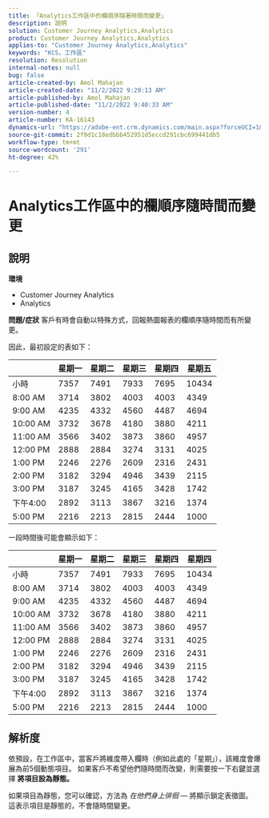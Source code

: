 ```yaml
---
title: 「Analytics工作區中的欄順序隨著時間而變更」
description: 說明
solution: Customer Journey Analytics,Analytics
product: Customer Journey Analytics,Analytics
applies-to: "Customer Journey Analytics,Analytics"
keywords: "KCS，工作區"
resolution: Resolution
internal-notes: null
bug: false
article-created-by: Amol Mahajan
article-created-date: "11/2/2022 9:29:13 AM"
article-published-by: Amol Mahajan
article-published-date: "11/2/2022 9:40:33 AM"
version-number: 4
article-number: KA-16143
dynamics-url: "https://adobe-ent.crm.dynamics.com/main.aspx?forceUCI=1&pagetype=entityrecord&etn=knowledgearticle&id=7eca03cc-905a-ed11-9561-6045bd006a22"
source-git-commit: 2f9d1c18edbbb452951d5eccd291cbc699441db5
workflow-type: tm+mt
source-wordcount: '291'
ht-degree: 42%

---
```


# Analytics工作區中的欄順序隨時間而變更

## 說明

<b>環境</b>
- Customer Journey Analytics
- Analytics



<b>問題/症狀</b>
客戶有時會自動以特殊方式，回報熱圖報表的欄順序隨時間而有所變更。

因此，最初設定的表如下：


|   | 星期一 | 星期二 | 星期三 | 星期四 | 星期五 |
| --- | --- | --- | --- | --- | --- |
| 小時 | 7357 | 7491 | 7933 | 7695 | 10434 |
| 8:00 AM | 3714 | 3802 | 4003 | 4003 | 4349 |
| 9:00 AM | 4235 | 4332 | 4560 | 4487 | 4694 |
| 10:00 AM | 3732 | 3678 | 4180 | 3880 | 4211 |
| 11:00 AM | 3566 | 3402 | 3873 | 3860 | 4957 |
| 12:00 PM | 2888 | 2884 | 3274 | 3131 | 4025 |
| 1:00 PM | 2246 | 2276 | 2609 | 2316 | 2431 |
| 2:00 PM | 3182 | 3294 | 4946 | 3439 | 2115 |
| 3:00 PM | 3187 | 3245 | 4165 | 3428 | 1742 |
| 下午4:00 | 2892 | 3113 | 3867 | 3216 | 1374 |
| 5:00 PM | 2216 | 2213 | 2815 | 2444 | 1000 |


一段時間後可能會顯示如下：


|   | 星期一 | 星期二 | 星期三 | 星期四 | 星期四 |
| --- | --- | --- | --- | --- | --- |
| 小時 | 7357 | 7491 | 7933 | 7695 | 10434 |
| 8:00 AM | 3714 | 3802 | 4003 | 4003 | 4349 |
| 9:00 AM | 4235 | 4332 | 4560 | 4487 | 4694 |
| 10:00 AM | 3732 | 3678 | 4180 | 3880 | 4211 |
| 11:00 AM | 3566 | 3402 | 3873 | 3860 | 4957 |
| 12:00 PM | 2888 | 2884 | 3274 | 3131 | 4025 |
| 1:00 PM | 2246 | 2276 | 2609 | 2316 | 2431 |
| 2:00 PM | 3182 | 3294 | 4946 | 3439 | 2115 |
| 3:00 PM | 3187 | 3245 | 4165 | 3428 | 1742 |
| 下午4:00 | 2892 | 3113 | 3867 | 3216 | 1374 |
| 5:00 PM | 2216 | 2213 | 2815 | 2444 | 1000 |



## 解析度


依預設，在工作區中，當客戶將維度帶入欄時（例如此處的「星期」），該維度會爆展為前5個動態項目。 如果客戶不希望他們隨時間而改變，則需要按一下右鍵並選擇 <b>將項目設為靜態。</b>

如果項目為靜態，您可以確認，方法為 *在他們身上徘徊*  — 將顯示鎖定表徵圖。 這表示項目是靜態的，不會隨時間變更。

